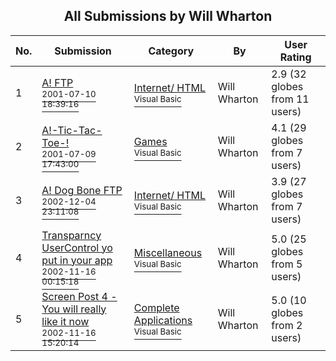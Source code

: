 ﻿<div align="center">

## All Submissions by Will Wharton

</div>

No.  | Submission | Category | By   | User Rating
---- | ---------- | -------- | ---- | -----------
1 | [A\! FTP<br /><sup>2001-07-10 18:39:16</sup>](https://github.com/Planet-Source-Code/will-wharton-a-ftp__1-24885) | [Internet/ HTML<br /><sup>Visual Basic</sup>](../ByCategory/internet-html__1-34.md) | Will Wharton | 2.9 (32 globes from 11 users)
2 | [A\!\-Tic\-Tac\-Toe\-\!<br /><sup>2001-07-09 17:43:00</sup>](https://github.com/Planet-Source-Code/will-wharton-a-tic-tac-toe__1-24860) | [Games<br /><sup>Visual Basic</sup>](../ByCategory/games__1-38.md) | Will Wharton | 4.1 (29 globes from 7 users)
3 | [A\! Dog Bone FTP<br /><sup>2002-12-04 23:11:08</sup>](https://github.com/Planet-Source-Code/will-wharton-a-dog-bone-ftp__1-41318) | [Internet/ HTML<br /><sup>Visual Basic</sup>](../ByCategory/internet-html__1-34.md) | Will Wharton | 3.9 (27 globes from 7 users)
4 | [Transparncy  UserControl yo put in your app<br /><sup>2002-11-16 00:15:18</sup>](https://github.com/Planet-Source-Code/will-wharton-transparncy-usercontrol-yo-put-in-your-app__1-40991) | [Miscellaneous<br /><sup>Visual Basic</sup>](../ByCategory/miscellaneous__1-1.md) | Will Wharton | 5.0 (25 globes from 5 users)
5 | [Screen Post 4 \- You will really like it now<br /><sup>2002-11-16 15:20:14</sup>](https://github.com/Planet-Source-Code/will-wharton-screen-post-4-you-will-really-like-it-now__1-40776) | [Complete Applications<br /><sup>Visual Basic</sup>](../ByCategory/complete-applications__1-27.md) | Will Wharton | 5.0 (10 globes from 2 users)
